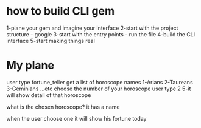 # how to build CLI gem
1-plane your gem and imagine your interface
2-start with the project structure - google
3-start with the entry points - run the file
4-build the CLI interface
5-start making things real

# My plane
user type fortune_teller
get a list of horoscope names
1-Arians
2-Taureans
3-Geminians ...etc
choose the number of your horoscope
user type 2
5-it will show detail of that horoscope


what is the chosen horoscope?
it has a name

when the user choose one it will show his fortune today
